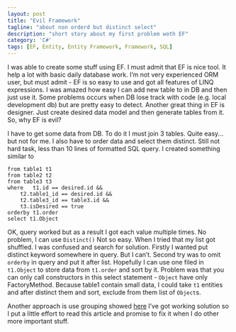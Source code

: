 ```yaml
---
layout: post
title: "Evil Framework"
tagline: "about non orderd but distinct select"
description: "short story about my first problem woth EF"
category: 'C#'
tags: [EF, Entity, Entity Framework, Framework, SQL]
---
```


I was able to create some stuff using EF. I must admit that EF is nice tool. It help a lot with basic daily database work. 
I’m not very experienced ORM user, but must admit - EF is so easy to use and got all features of LINQ expressions.
I was amazed how easy I can add new table to in DB and then just use it. Some problems occurs when DB lose track with code
(e.g. local development db) but are pretty easy to detect. Another great thing in EF is designer. 
Just create desired data model and then generate tables from it. So, why EF is evil?

I have to get some data from DB. To do it I must join 3 tables. Quite easy... but not for me. 
I also have to order data and select them distinct. Still not hard task, less than 10 lines of formatted SQL query. 
I created something similar to

	from table1 t1
	from table2 t2
	from table3 t3
	where 	t1.id == desired.id && 
		t2.table1_id == desired.id &&
		t2.table3_id == table3.id &&
		t3.isDesired == true
	orderby t1.order
	select t1.Object

OK, query worked but as a result I got each value multiple times. No problem, I can use `Distinct()` 
Not so easy. When I tried that my list got shuffled. I was confused and search for solution. 
Firstly I wanted put distinct keyword somewhere in query. But I can’t. Second try was to omit `orderby` in query and put it after list. 
Hopefully I can use one filed in `t1.Object` to store data from `t1.order` and sort by it.
Problem was that you can only call constructors in this select statement - `Object` have only FactoryMethod. 
Because table1 contain small data, I could take `t1` entities and after distinct them and sort, exclude from them list of `Object`s.

Another approach is use grouping showed
[here](http://imar.spaanjaars.com/546/using-grouping-instead-of-distinct-in-entity-framework-to-optimize-performance)
I’ve got working solution so I put a little effort to read this article and promise to fix it when
I do other more important stuff.
